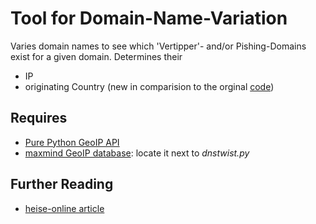 # Tool for Domain-Name-Variation
Varies domain names to see which 'Vertipper'- and/or Pishing-Domains exist for a given domain. Determines their

- IP
- originating Country (new in comparision to the orginal [code](https://github.com/elceef/dnstwist))

## Requires
- [Pure Python GeoIP API](http://pygeoip.readthedocs.org/en/v0.3.2/index.html)
- [maxmind GeoIP database](http://geolite.maxmind.com/download/geoip/database/GeoLiteCountry/GeoIP.dat.gz): locate it next to *dnstwist.py*

## Further Reading
- [heise-online article](http://www.heise.de/newsticker/meldung/Dnstwist-variiert-und-testet-Domainnamen-2690418.html)
